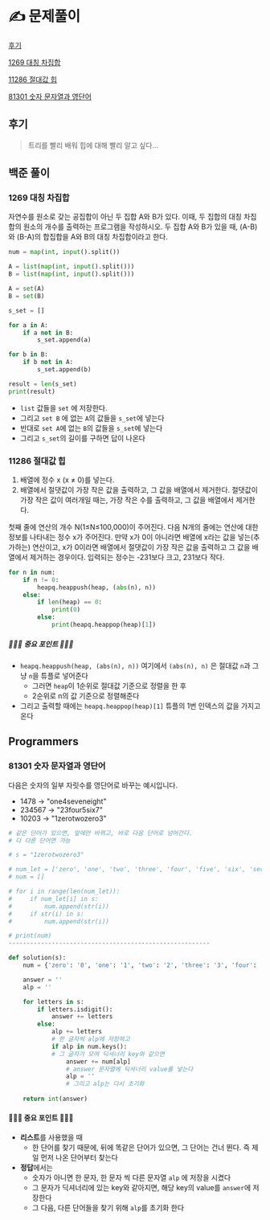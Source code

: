 # ✍️ 문제풀이

[후기](#후기)

[1269 대칭 차집합](#1269_대칭_차집합)

[11286 절대값 힙](#11286-절대값-힙)

[81301 숫자 문자열과 영단어](#81301-숫자-문자열과-영단어)





## 후기

>트리를 빨리 배워 힙에 대해 빨리 알고 싶다...
>



## 백준 풀이



### 1269 대칭 차집합

자연수를 원소로 갖는 공집합이 아닌 두 집합 A와 B가 있다. 이때, 두 집합의 대칭 차집합의 원소의 개수를 출력하는 프로그램을 작성하시오. 두 집합 A와 B가 있을 때, (A-B)와 (B-A)의 합집합을 A와 B의 대칭 차집합이라고 한다.

```python
num = map(int, input().split())

A = list(map(int, input().split()))
B = list(map(int, input().split()))

A = set(A)
B = set(B)

s_set = []

for a in A:
    if a not in B:
        s_set.append(a)

for b in B:
    if b not in A:
        s_set.append(b)

result = len(s_set)
print(result)
```

- `list` 값들을 `set` 에 저장한다.
- 그리고 `set B` 에 없는 `A`의 값들을 `s_set`에 넣는다
- 반대로 `set A`에 없는 `B`의 값들을 `s_set`에 넣는다
- 그리고 `s_set`의 길이를 구하면 답이 나온다



### 11286 절대값 힙

1. 배열에 정수 x (x ≠ 0)를 넣는다.
2. 배열에서 절댓값이 가장 작은 값을 출력하고, 그 값을 배열에서 제거한다. 절댓값이 가장 작은 값이 여러개일 때는, 가장 작은 수를 출력하고, 그 값을 배열에서 제거한다.

첫째 줄에 연산의 개수 N(1≤N≤100,000)이 주어진다. 다음 N개의 줄에는 연산에 대한 정보를 나타내는 정수 x가 주어진다. 만약 x가 0이 아니라면 배열에 x라는 값을 넣는(추가하는) 연산이고, x가 0이라면 배열에서 절댓값이 가장 작은 값을 출력하고 그 값을 배열에서 제거하는 경우이다. 입력되는 정수는 -231보다 크고, 231보다 작다.

```python
for n in num:
    if n != 0:
        heapq.heappush(heap, (abs(n), n))
    else:
        if len(heap) == 0:
            print(0)
        else:
            print(heapq.heappop(heap)[1])
```

##### 🚨🚨🚨 중요 포인트 🚨🚨🚨

- `heapq.heappush(heap, (abs(n), n))` 여기에서 `(abs(n), n)` 은 절대값 `n`과 그냥 `n`을 튜플로 넣어준다
  - 그러면 `heap`이 1순위로 절대값 기준으로 정렬을 한 후
  - 2순위로 n의 값 기준으로 정렬해준다
- 그리고 출력할 때에는 `heapq.heappop(heap)[1]` 튜플의 1번 인덱스의 값을 가지고 온다





## Programmers

### 81301 숫자 문자열과 영단어

다음은 숫자의 일부 자릿수를 영단어로 바꾸는 예시입니다.

- 1478 → "one4seveneight"
- 234567 → "23four5six7"
- 10203 → "1zerotwozero3"

```python
# 같은 단어가 있으면, 앞에만 바뀌고, 바로 다음 단어로 넘어간다.
# 다 다른 단어면 가능

# s = "1zerotwozero3"

# num_let = ['zero', 'one', 'two', 'three', 'four', 'five', 'six', 'seven', 'eight', 'nine']
# num = []

# for i in range(len(num_let)):
#     if num_let[i] in s:
#         num.append(str(i))
#     if str(i) in s:
#         num.append(str(i))

# print(num)
--------------------------------------------------------

def solution(s):
    num = {'zero': '0', 'one': '1', 'two': '2', 'three': '3', 'four': '4', 'five': '5', 'six': '6', 'seven': '7', 'eight': '8', 'nine': '9'}

    answer = ''
    alp = ''

    for letters in s:
        if letters.isdigit():
            answer += letters
        else:
            alp += letters
            # 한 글자씩 alp에 저장하고
            if alp in num.keys():
            # 그 글자가 모여 딕셔너리 key와 같으면
                answer += num[alp]
                # answer 문자열에 딕셔너리 value를 넣는다
                alp = ''
                # 그리고 alp는 다시 초기화
    
    return int(answer)
```

#### 🚨🚨🚨 중요 포인트 🚨🚨🚨

- **리스트**를 사용했을 때
  - 한 단어를 찾기 때문에, 뒤에 똑같은 단어가 있으면, 그 단어는 건너 뛴다. 즉 제일 먼저 나온 단어부터 찾는다
- **정답**에서는
  - 숫자가 아니면 한 문자, 한 문자 씩 다른 문자열 `alp` 에 저장을 시켰다
  - 그 문자가 딕셔너리에 있는 key와 같아지면, 해당 key의 value를 `answer`에 저장한다
  - 그 다음, 다른 단어들을 찾기 위해 `alp`를 초기화 한다
